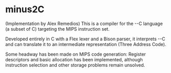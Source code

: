 minus2C
=======
(Implementation by Alex Remedios)
This is a compiler for the --C language (a subset of C) targeting the MIPS instruction set.

Developed entirely in C with a Flex lexer and a Bison parser, it interprets --C and can translate it to an intermediate representation (Three Address Code).

Some headway has been made on MIPS code generation: Register descriptors and basic allocation has been implemented, although instruction selection and other storage problems remain unsolved.
